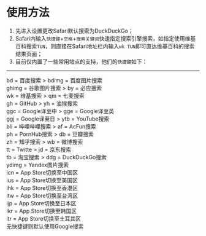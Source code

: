 # 使用方法

1. 先进入设置更改Safari默认搜索为DuckDuckGo；
2. Safari内输入`快捷键`+`空格`+`搜索关键词`快速指定搜索引擎搜索，如指定使用维基百科搜索`TUN`，则直接在Safari地址栏内输入`wk TUN`即可直达维基百科的搜索结果页面；
3. 目前仅内置了一些常用站点的支持，他们的`快捷键`如下：
<hr />
<p> 
bd = 百度搜索         > bdimg = 百度图片搜索<br>
ghimg = 谷歌图片搜索   > by = 必应搜索<br>
wk = 维基搜索         > qm = 七麦搜索<br>
gh = GitHub         > yh = 油猴搜索<br>
ggc = Google译至中    > gge = Google译至英<br>
ggj = Google译至日    > ytb = YouTube搜索<br>
bli = 哔哩哔哩搜索      > af = AcFun搜索<br>
ph = PornHub搜索      > db = 豆瓣搜索<br>
zh = 知乎搜索          > wb = 微博搜索<br>
tt = Twitte          > jd = 京东搜索<br>
tb = 淘宝搜索          > ddg = DuckDuckGo搜索<br>
ydimg = Yandex图片搜索<br>
icn = App Store切换至中国区<br>
ius = App Store切换至美国区<br>
ihk = App Store切换至香港区<br>
itw = App Store切换至台湾区<br>
ijp = App Store切换至日本区<br>
ikr = App Store切换至韩国区 <br>
itr = App Store切换至土耳其区<br>
无快捷键则默认使用Google搜索
</p>
